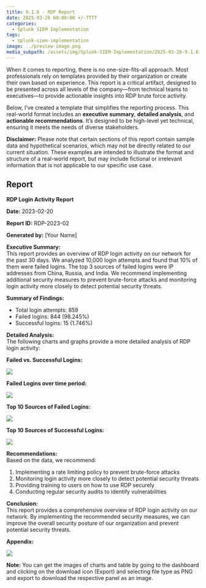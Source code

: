 ```yaml
---
title: 9.1.6 - RDP Report
date: 2025-03-26 00:00:00 +/-TTTT
categories:
  - Splunk SIEM Implementation
tags:
  - splunk-siem-implementation
image: ../preview-image.png
media_subpath: /assets/img/Splunk-SIEM-Implementation/2025-03-26-9.1.6---RDP-Report/
---
```


When it comes to reporting, there is no one-size-fits-all approach. Most professionals rely on templates provided by their organization or create their own based on experience. This report is a critical artifact, designed to be presented across all levels of the company—from technical teams to executives—to provide actionable insights into RDP brute force activity.
  
Below, I’ve created a template that simplifies the reporting process. This real-world format includes an **executive summary**, **detailed analysis**, and **actionable recommendations**. It’s designed to be high-level yet technical, ensuring it meets the needs of diverse stakeholders.

**Disclaimer:** Please note that certain sections of this report contain sample data and hypothetical scenarios, which may not be directly related to our current situation. These examples are intended to illustrate the format and structure of a real-world report, but may include fictional or irrelevant information that is not applicable to our specific use case.

## Report

**RDP Login Activity Report**  
  
**Date:** 2023-02-20  
  
**Report ID:** RDP-2023-02  
  
**Generated by:** [Your Name]  
  
**Executive Summary:**  
This report provides an overview of RDP login activity on our network for the past 30 days. We analyzed 10,000 login attempts and found that 10% of them were failed logins. The top 3 sources of failed logins were IP addresses from China, Russia, and India. We recommend implementing additional security measures to prevent brute-force attacks and monitoring login activity more closely to detect potential security threats.  
  
**Summary of Findings:**  
  
* Total login attempts: 859  
* Failed logins: 844 (98.245%)  
* Successful logins: 15 (1.746%)  
  
**Detailed Analysis:**  
The following charts and graphs provide a more detailed analysis of RDP login activity:  
  
**Failed vs. Successful Logins:**

![](2025-03-26-9.1.6---RDP-Report-1.png)

**Failed Logins over time period:**  
  
![](2025-03-26-9.1.6---RDP-Report-2.png)
  
**Top 10 Sources of Failed Logins:**  
  
![](2025-03-26-9.1.6---RDP-Report-3.png)

**Top 10 Sources of Successful Logins:**  
  
![](2025-03-26-9.1.6---RDP-Report-4.png)
  
**Recommendations:**  
Based on the data, we recommend:  
  
1. Implementing a rate limiting policy to prevent brute-force attacks  
2. Monitoring login activity more closely to detect potential security threats  
3. Providing training to users on how to use RDP securely  
4. Conducting regular security audits to identify vulnerabilities  
  
**Conclusion:**  
This report provides a comprehensive overview of RDP login activity on our network. By implementing the recommended security measures, we can improve the overall security posture of our organization and prevent potential security threats.  
  
**Appendix:**  
  
![](2025-03-26-9.1.6---RDP-Report-5.png)

**Note:** You can get the images of charts and table by going to the dashboard and clicking on the download icon (Export) and selecting file type as PNG and export to download the respective panel as an image.

















